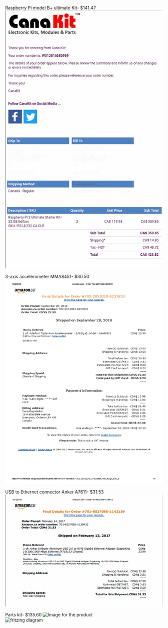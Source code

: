 Raspberry Pi model B+ ultimate Kit- $141.47 ![Image for the Invoice](https://github.com/ArmanVelani/3-AxisAccelerometer/blob/master/invoices%20images/RaspberryInvoice.png)   

3-axis accelerometer MMA8451- $30.50 ![Image for the Invoice](https://github.com/ArmanVelani/3-AxisAccelerometer/blob/master/invoices%20images/Sensor.png)   

USB to Ethernet connector Anker A7611- $31.53 ![Image for the Invoice](https://github.com/ArmanVelani/3-AxisAccelerometer/blob/master/invoices%20images/Adapter.PNG)   

Parts kit- $135.60 ![Image for the product](https://github.com/ArmanVelani/3-AxisAccelerometer/blob/master/invoices%20images/PartsKit.png)   
![fritzing diagram](https://user-images.githubusercontent.com/43188450/48028223-f030e100-e118-11e8-8845-ebf10d3d9412.jpeg)  

